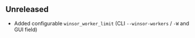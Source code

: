 ## Unreleased
- Added configurable `winsor_worker_limit` (CLI `--winsor-workers` / `-W` and GUI field)
